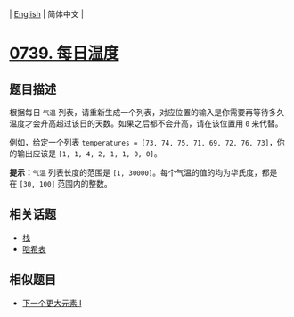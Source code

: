 
| [English](README_EN.md) | 简体中文 |

# [0739. 每日温度](https://leetcode-cn.com/problems/daily-temperatures/)

## 题目描述

<p>根据每日 <code>气温</code> 列表，请重新生成一个列表，对应位置的输入是你需要再等待多久温度才会升高超过该日的天数。如果之后都不会升高，请在该位置用&nbsp;<code>0</code> 来代替。</p>

<p>例如，给定一个列表&nbsp;<code>temperatures = [73, 74, 75, 71, 69, 72, 76, 73]</code>，你的输出应该是&nbsp;<code>[1, 1, 4, 2, 1, 1, 0, 0]</code>。</p>

<p><strong>提示：</strong><code>气温</code> 列表长度的范围是&nbsp;<code>[1, 30000]</code>。每个气温的值的均为华氏度，都是在&nbsp;<code>[30, 100]</code>&nbsp;范围内的整数。</p>


## 相关话题

- [栈](https://leetcode-cn.com/tag/stack)
- [哈希表](https://leetcode-cn.com/tag/hash-table)

## 相似题目

- [下一个更大元素 I](../next-greater-element-i/README.md)
